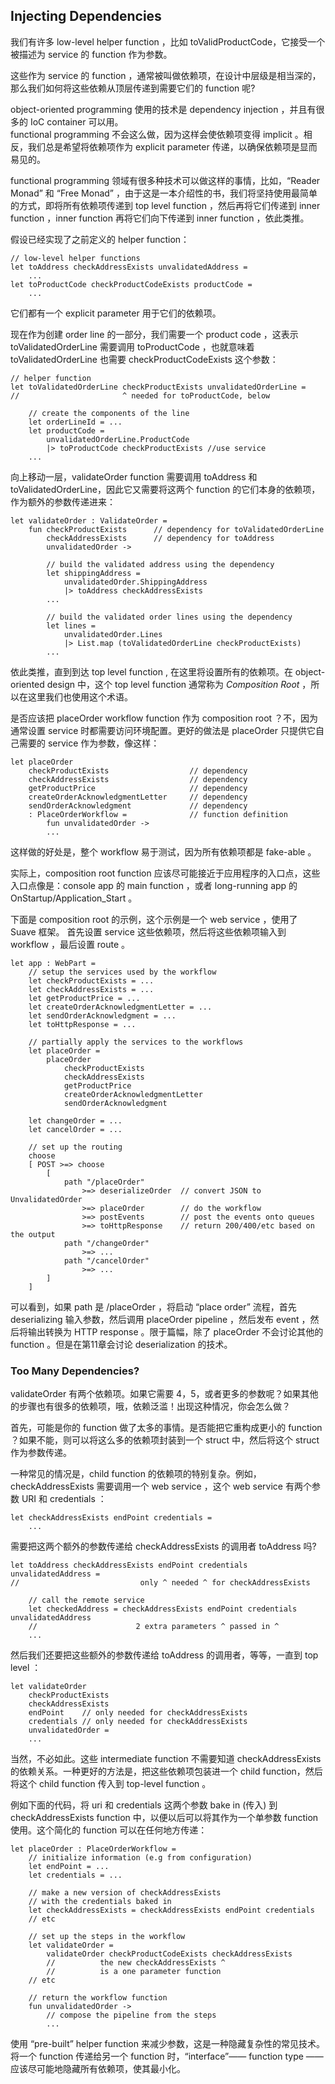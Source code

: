 ## Injecting Dependencies

我们有许多 low-level helper function ，比如 toValidProductCode，它接受一个 被描述为 service 的 function 作为参数。

这些作为 service 的 function ，通常被叫做依赖项，在设计中层级是相当深的，那么我们如何将这些依赖从顶层传递到需要它们的 function 呢?

object-oriented programming 使用的技术是 dependency injection ，并且有很多的 IoC container 可以用。  
functional programming 不会这么做，因为这样会使依赖项变得 implicit 。相反，我们总是希望将依赖项作为 explicit parameter 传递，以确保依赖项是显而易见的。

functional programming 领域有很多种技术可以做这样的事情，比如，“Reader Monad” 和 “Free Monad” ，由于这是一本介绍性的书，我们将坚持使用最简单的方式，即将所有依赖项传递到 top level function ，然后再将它们传递到 inner function ，inner function 再将它们向下传递到 inner function ，依此类推。

假设已经实现了之前定义的 helper function：
```
// low-level helper functions
let toAddress checkAddressExists unvalidatedAddress =
    ...
let toProductCode checkProductCodeExists productCode =
    ...
```
它们都有一个 explicit parameter 用于它们的依赖项。

现在作为创建 order line 的一部分，我们需要一个 product code ，这表示toValidatedOrderLine 需要调用 toProductCode ，也就意味着 toValidatedOrderLine 也需要 checkProductCodeExists 这个参数：
```
// helper function
let toValidatedOrderLine checkProductExists unvalidatedOrderLine =
//                       ^ needed for toProductCode, below

    // create the components of the line
    let orderLineId = ...
    let productCode =
        unvalidatedOrderLine.ProductCode
        |> toProductCode checkProductExists //use service
    ...
```
向上移动一层，validateOrder function 需要调用 toAddress 和 toValidatedOrderLine，因此它又需要将这两个 function 的它们本身的依赖项， 作为额外的参数传递进来：
```
let validateOrder : ValidateOrder =
    fun checkProductExists      // dependency for toValidatedOrderLine
        checkAddressExists      // dependency for toAddress
        unvalidatedOrder ->

        // build the validated address using the dependency
        let shippingAddress =
            unvalidatedOrder.ShippingAddress
            |> toAddress checkAddressExists
        ...

        // build the validated order lines using the dependency
        let lines =
            unvalidatedOrder.Lines
            |> List.map (toValidatedOrderLine checkProductExists)
        ...
```
依此类推，直到到达 top level function , 在这里将设置所有的依赖项。在 object-oriented design 中，这个 top level function 通常称为 *Composition Root* ，所以在这里我们也使用这个术语。

是否应该把 placeOrder workflow function 作为 composition root ？不，因为通常设置 service 时都需要访问环境配置。更好的做法是 placeOrder 只提供它自己需要的 service 作为参数，像这样：
```
let placeOrder
    checkProductExists                  // dependency 
    checkAddressExists                  // dependency   
    getProductPrice                     // dependency  
    createOrderAcknowledgmentLetter     // dependency                 
    sendOrderAcknowledgment             // dependency               
    : PlaceOrderWorkflow =              // function definition     
        fun unvalidatedOrder ->                     
        ...
```
这样做的好处是，整个 workflow 易于测试，因为所有依赖项都是 fake-able 。

实际上，composition root function 应该尽可能接近于应用程序的入口点，这些入口点像是：console app 的 main function ，或者 long-running app 的 OnStartup/Application_Start 。

下面是 composition root 的示例，这个示例是一个 web service ，使用了 Suave 框架。 首先设置 service 这些依赖项，然后将这些依赖项输入到 workflow ，最后设置 route 。
```
let app : WebPart =
    // setup the services used by the workflow
    let checkProductExists = ...
    let checkAddressExists = ...
    let getProductPrice = ...
    let createOrderAcknowledgmentLetter = ...
    let sendOrderAcknowledgment = ...
    let toHttpResponse = ...

    // partially apply the services to the workflows
    let placeOrder =
        placeOrder
            checkProductExists
            checkAddressExists
            getProductPrice
            createOrderAcknowledgmentLetter
            sendOrderAcknowledgment

    let changeOrder = ...
    let cancelOrder = ...

    // set up the routing
    choose
    [ POST >=> choose
        [ 
            path "/placeOrder"
                >=> deserializeOrder  // convert JSON to UnvalidatedOrder
                >=> placeOrder        // do the workflow
                >=> postEvents        // post the events onto queues
                >=> toHttpResponse    // return 200/400/etc based on the output
            path "/changeOrder"
                >=> ...
            path "/cancelOrder"
                >=> ...
        ]
    ]
```
可以看到，如果 path 是 /placeOrder ，将启动 “place order” 流程，首先 deserializing 输入参数，然后调用 placeOrder pipeline ，然后发布 event ，然后将输出转换为 HTTP response 。限于篇幅，除了 placeOrder 不会讨论其他的 function 。但是在第11章会讨论 deserialization 的技术。

### Too Many Dependencies?

validateOrder 有两个依赖项。如果它需要 4，5，或者更多的参数呢？如果其他的步骤也有很多的依赖项，哦，依赖泛滥！出现这种情况，你会怎么做？

首先，可能是你的 function 做了太多的事情。是否能把它重构成更小的 function ？如果不能，则可以将这么多的依赖项封装到一个 struct 中，然后将这个 struct 作为参数传递。

一种常见的情况是，child function 的依赖项的特别复杂。例如，checkAddressExists 需要调用一个 web service ，这个 web service 有两个参数 URI 和 credentials ：
```
let checkAddressExists endPoint credentials =
    ...
```
需要把这两个额外的参数传递给 checkAddressExists 的调用者 toAddress 吗?
```
let toAddress checkAddressExists endPoint credentials unvalidatedAddress =
//                           only ^ needed ^ for checkAddressExists

    // call the remote service
    let checkedAddress = checkAddressExists endPoint credentials unvalidatedAddress
    //                      2 extra parameters ^ passed in ^
    ...

```
然后我们还要把这些额外的参数传递给 toAddress 的调用者，等等，一直到 top level ：
```
let validateOrder
    checkProductExists
    checkAddressExists
    endPoint    // only needed for checkAddressExists
    credentials // only needed for checkAddressExists
    unvalidatedOrder =
    ...
```

当然，不必如此。这些 intermediate function 不需要知道 checkAddressExists 的依赖关系。一种更好的方法是，把这些依赖项包装进一个 child function，然后将这个 child function 传入到 top-level function 。

例如下面的代码，将 uri 和 credentials 这两个参数 bake in (传入) 到 checkAddressExists function 中，以便以后可以将其作为一个单参数 function 使用。这个简化的 function 可以在任何地方传递：
```
let placeOrder : PlaceOrderWorkflow =
    // initialize information (e.g from configuration)
    let endPoint = ...
    let credentials = ...

    // make a new version of checkAddressExists
    // with the credentials baked in
    let checkAddressExists = checkAddressExists endPoint credentials
    // etc

    // set up the steps in the workflow
    let validateOrder =
        validateOrder checkProductCodeExists checkAddressExists
        //          the new checkAddressExists ^
        //          is a one parameter function
    // etc

    // return the workflow function
    fun unvalidatedOrder ->
        // compose the pipeline from the steps
        ...
```

使用 “pre-built” helper function 来减少参数，这是一种隐藏复杂性的常见技术。将一个 function 传递给另一个 function 时，“interface”—— function type ——应该尽可能地隐藏所有依赖项，使其最小化。
